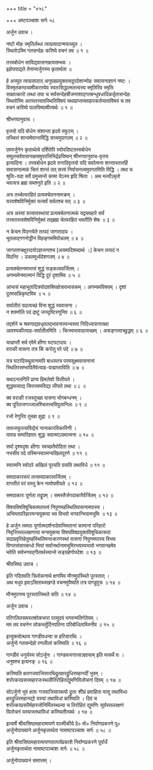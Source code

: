 +++
title = "०५८"

+++
अष्टपञ्चाशः सर्गः ५८  
  
अर्जुन उवाच ।  
  
नष्टो मोहः स्मृतिर्लब्धा त्वत्प्रसादान्मयाच्युत ।  
स्थितोऽस्मि गतसन्देहः करिष्ये वचनं तव ॥ १ ॥  
  
तत्त्वबोधेन साविद्यवासनाक्षयसम्भवः ।  
इहोपपाद्यते तेनाप्यर्जुनस्य कृतार्थता ॥   
  
हे अच्युत त्वत्प्रसादात् अनुग्रहप्रयुक्तत्वदुपदेशान्मोहः सवासनाज्ञानं नष्टः ।   
विस्मृतकण्ठचामीकरस्येव स्वतःसिद्धात्मतत्त्वस्य स्मृतिरिव स्मृतिः   
साक्षात्कारो लब्धा तया च सर्वसन्देहबीजनाशाद्गतबन्धुवधादिकर्तृतासन्देहः   
स्थितोस्मि अतस्तत्त्वावस्थितिविषयं यथाप्राप्तव्यवहारकर्तव्यताविषयं च तव   
वचनं करिष्ये पालयिष्यामीत्यर्थः ॥ १ ॥  
  
श्रीभगवानुवाच ।  
  
वृत्तयो यदि बोधेन संशान्ता हृदये स्फुटम् ।  
तच्चित्तं शान्तमेवान्तर्विद्धि सत्त्वमुपागतम् ॥ २ ॥  
  
एवमर्जुनेन कृतार्थत्वे दर्शितेपि स्वोपदिष्टतत्त्वबोधेन   
समूलसर्ववासनाक्षयमुपपत्तिभिर्द्रढयिष्यन् श्रीभगवानुवाच-वृत्तय   
इत्यादिना । तत्त्वबोधेन हृदये रागादिवृत्तयो यदि सर्वात्मना शान्तास्तत्तर्हि   
सवासनात्मकं चित्तं शान्तं तत् सत्त्वं निर्वासनत्वमुपगतमिति विद्धि । तथा च   
श्रुतिः-यदा सर्वे प्रमुच्यन्ते कामा येऽस्य हृदि श्रिताः । अथ मर्त्योऽमृतो   
भवत्यत्र ब्रह्म समश्नुते इति ॥ २ ॥  
  
अत्र तच्चेत्यरहितं प्रत्यक्चेतननामक्रम् ।  
यत्त्वशेषविनिर्मुक्तं यत्सर्वं सर्वतश्च यत् ॥ ३ ॥  
  
अत्र अस्यां सत्त्वावस्थायां प्रत्यक्चेतनात्मकं यद्व्यवहारे सर्वं   
तत्त्वतस्त्वशेषविनिर्मुक्तं तद्ब्रह्म चेत्यरहितं भवतीति शेषः ॥ ३ ॥  
  
न केचन विदन्त्येते तत्पदं जागतादयः ।  
भूतलाद्गगनोड्डीनं विहङ्गममिवोन्नतम् ॥ ४ ॥  
  
जागताश्चक्षुरादयोऽज्ञजनाश्च [अयमादिशब्दार्थः ।] केचन तत्पदं न   
विदन्ति । उन्नतमूर्ध्वदेशगतम् ॥ ४ ॥  
  
प्रत्यक्चेतनमाभासं शुद्धं सङ्कल्पवर्जितम् ।  
अगम्यमेनमात्मानं विद्धि दूरं दृशामिव ॥ ५ ॥  
  
आभासं महाभूतादित्रयोदशबिघक्षेत्रावभासकम् । अगम्यमविषयम् । दृशां   
दूरमसन्निकृष्टमिव ॥ ५ ॥  
  
सर्वातीतं यदत्यच्छं विना शुद्धं स्ववासना ।  
न शक्नोति पदं द्रष्टुं जनदृष्टिरणूनिव ॥ ६ ॥  
  
तद्दर्शने च श्रवणाद्यवधृततद्भावनास्वभ्यस्ता निदिध्यासनाख्या   
आवश्यकीत्याह-सर्वातीतमिति । चित्स्वभावादत्यच्छम् । असङ्गत्वाच्छुद्धम् ॥ ६ ॥  
  
यत्प्राप्तौ सर्व एवेमे क्षीणा घटपटादयः ।  
वराकी वासना तत्र किं करोतु परे पदे ॥ ७ ॥  
  
यत्र घटादिस्थूलानामपि बाधस्तत्र परमसूक्ष्मवासनानां   
स्थितिरसम्भावितैवेत्याह-यत्प्राप्ताविति ॥ ७ ॥  
  
यथाऽनलगिरिं प्राप्य हिमलेशो विलीयते ।  
शुद्धमासाद्य चित्तत्त्वमविद्या लीयते तथा ॥ ८ ॥  
  
क्व वराकी रजस्तुच्छा वासना भोगबन्धनम् ।  
क्व पूरितजगज्जालश्चित्तत्त्वविपुलानिलः ॥ ९ ॥  
  
रजो रेणुरिव तुच्छा क्षुद्रा ॥ ९ ॥  
  
तावत्स्फुरत्यविद्येयं नानाकारविकारिणी ।  
यावन्न सम्परिज्ञातः शुद्धः स्वात्माऽयमात्मना ॥ १० ॥  
  
सर्वा दृश्यदृशः क्षीणाः स्वच्छतैवोदिता तथा ।  
नभसीव पदे तस्मिन्स्वात्मन्यखिलपूरणे ॥ ११ ॥  
  
स्वात्मनि स्वोदरे अखिलं पूरयति ग्रसति तथाविधे ॥ ११ ॥  
  
समग्राकाररूपं तत्समग्राकारवर्जितम् ।  
वागतीतं परं वस्तु केन नामोपमीयते ॥ १२ ॥  
  
समग्राकारः पूर्णता तद्रूपम् । समस्तैर्जगदाकारैर्वर्जितम् ॥ १२ ॥  
  
विषयविषविषूचिकामतस्त्वं निपुणमहंस्थितिवासनामपास्य ।  
अभिमतपरिहारमन्त्रयुक्त्या भव विभवो भगवान्भियामभूमिः ॥ १३ ॥  
  
हे अर्जुन त्वमतः पूर्णात्मदर्शनादेवाभिमतानां कामानां परिहारो   
निवृत्तिस्तल्लक्षणाया मन्त्रयुक्त्या विषयविषप्रयुक्तविषूचिकारूपां   
सदाप्रवृत्तिहेतुमहंस्थितिमन्तःकरणस्थां वासनां निपुणमपास्य विभवः   
विगतसंसारबन्धो भियां सर्वानर्थानामभूमिरभयस्वभावो भगवानहमेव   
भवेति सर्वभगवद्गीतार्थस्यान्ते सङ्ग्रहेणोपदेशः ॥ १३ ॥  
  
श्रीवसिष्ठ उवाच ।  
  
इति गदितवति त्रिलोकनाथे क्षणमिव मौनमुपस्थिते पुरस्तात् ।  
अथ मधुप इवाऽसिताब्जखण्डे वचनमुपैष्यति तत्र पाण्डुपुत्रः ॥ १४ ॥  
  
मौनमुपगम्य पुरस्तात्स्थिते सति ॥ १४ ॥  
  
अर्जुन उवाच ।  
  
परिगलितसमस्तशोकभारा परमुदयं भगवन्मतिर्गतेयम् ।  
मम तव वचनेन लोकभर्तुर्दिनपतिना परिबोधिताब्जिनीव ॥ १५ ॥  
  
इत्युक्त्वोत्थाय गाण्डीवधन्वा स हरिसारथिः ।  
अर्जुनो गतसन्देहो रणलीलां करिष्यति ॥ १६ ॥  
  
गाण्डीवं धनुर्यस्य सोऽर्जुनः । गाण्ड्यजगात्सञ्ज्ञायाम् इति मत्वर्थे वः ।   
धनुषश्च इत्यनङ् ॥ १६ ॥  
  
करिष्यति क्षतगजवाजिसारथिद्रुतक्षरद्रुधिरमहानदीं भुवम् ।  
शरोत्करप्रसरमहारजःस्थलीतिरोहितद्युमणिविलोचनां दिवम् ॥ १७ ॥  
  
सोऽर्जुनो भुवं क्षताः गजवाजिसारथयो द्रुताः शीघ्रं प्रवाहिता यासु तथाविधाः   
क्षरद्रुधिरमहानद्यो यस्यां तथाविधां करिष्यति । दिवं च   
शरोत्करप्रसरैर्महारजोनिर्मितस्थल्या च तिरोहितं द्युमणिः सूर्यस्तल्लक्षणं   
विलोचनं यस्यास्तथाविधां करिष्यतीत्यर्थः ॥ १७ ॥  
  
इत्यार्षे श्रीवासिष्ठमहारामायणे वाल्मीकीये दे० मो० निर्वाणप्रकरणे पू०   
अर्जुनोपाख्याने अर्जुनकृतार्थता नामाष्टपञ्चाशः सर्गः ॥ ५८ ॥  
  
इति श्रीवासिष्ठमहारामायणतात्पर्यप्रकाशे निर्वाणप्रकरणे पूर्वार्धे   
अर्जुनकृतार्थता नामाष्टपञ्चाशः सर्गः ॥ ५८ ॥  
  
अर्जुनोपाख्यानं समाप्तम् ।  
  